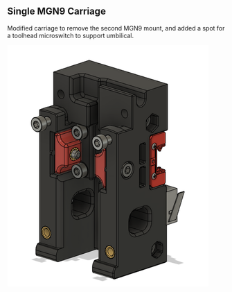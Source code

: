## <B>Single MGN9 Carriage</B>

Modified carriage to remove the second MGN9 mount, and added a spot for a toolhead microswitch to support umbilical.

![Single_MGN9_Carriage](Images/Single_MGN9_Carriage.png)  